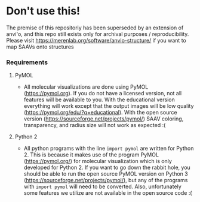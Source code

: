 # Don't use this!

The premise of this repositoriy has been superseded by an extension of anvi'o, and this repo still exists only for archival purposes / reproducibility. Please visit https://merenlab.org/software/anvio-structure/ if you want to map SAAVs onto structures

### Requirements

1. PyMOL
	* All molecular visualizations are done using PyMOL (https://pymol.org). If you do not have a licensed version, not all features will be available to you. With the educational version everything will work except that the output images will be low quality (https://pymol.org/edu/?q=educational). With the open source version (https://sourceforge.net/projects/pymol/) SAAV coloring, transparency, and radius size will not work as expected :(


2. Python 2
	* All python programs with the line `import pymol` are written for Python 2. This is because it makes use of the program PyMOL (https://pymol.org/) for molecular visualization which is only developed for Python 2. If you want to go down the rabbit hole, you should be able to run the open source PyMOL version on Python 3 (https://sourceforge.net/projects/pymol/), but any of the programs with `import pymol` will need to be converted. Also, unfortunately some features we utilize are not available in the open source code :(

